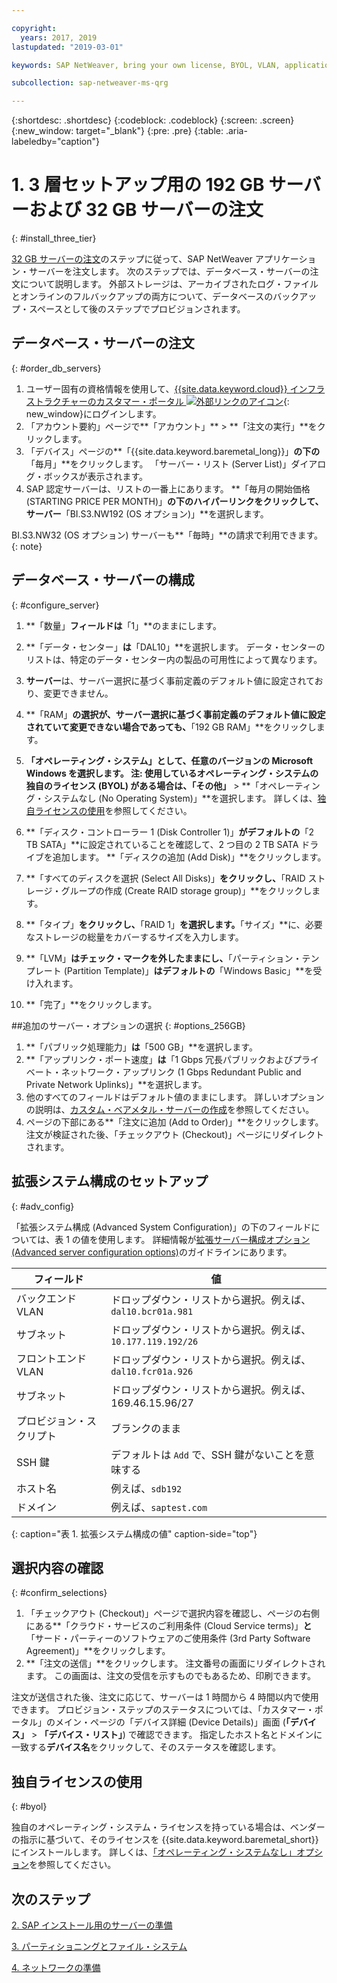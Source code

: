 ```yaml
---

copyright:
  years: 2017, 2019
lastupdated: "2019-03-01"

keywords: SAP NetWeaver, bring your own license, BYOL, VLAN, application server, database server, three-tier, SAP certified servers

subcollection: sap-netweaver-ms-qrg

---
```


{:shortdesc: .shortdesc}
{:codeblock: .codeblock}
{:screen: .screen}
{:new_window: target="_blank"}
{:pre: .pre}
{:table: .aria-labeledby="caption"}

# 1. 3 層セットアップ用の 192 GB サーバーおよび 32 GB サーバーの注文
{: #install_three_tier}

[32 GB サーバーの注文](/docs/infrastructure/sap-netweaver-ms-qrg?topic=sap-netweaver-ms-qrg-install_32GB)のステップに従って、SAP NetWeaver アプリケーション・サーバーを注文します。 次のステップでは、データベース・サーバーの注文について説明します。 外部ストレージは、アーカイブされたログ・ファイルとオンラインのフルバックアップの両方について、データベースのバックアップ・スペースとして後のステップでプロビジョンされます。

## データベース・サーバーの注文
{: #order_db_servers}

1. ユーザー固有の資格情報を使用して、[{{site.data.keyword.cloud}} インフラストラクチャーのカスタマー・ポータル ![外部リンクのアイコン](../icons/launch-glyph.svg "外部リンクのアイコン")](https://control.softlayer.com){: new_window}にログインします。
2. 「アカウント要約」ページで**「アカウント」** > **「注文の実行」**をクリックします。
3. 「デバイス」ページの**「{{site.data.keyword.baremetal_long}}」**の下の**「毎月」**をクリックします。 「サーバー・リスト (Server List)」ダイアログ・ボックスが表示されます。
4. SAP 認定サーバーは、リストの一番上にあります。 **「毎月の開始価格 (STARTING PRICE PER MONTH)」**の下のハイパーリンクをクリックして、サーバー**「BI.S3.NW192 (OS オプション)」**を選択します。

BI.S3.NW32 (OS オプション) サーバーも**「毎時」**の請求で利用できます。
{: note}

## データベース・サーバーの構成
{: #configure_server}

1. **「数量」**フィールドは**「1」**のままにします。
2. **「データ・センター」**は**「DAL10」**を選択します。 データ・センターのリストは、特定のデータ・センター内の製品の可用性によって異なります。
3. **サーバー**は、サーバー選択に基づく事前定義のデフォルト値に設定されており、変更できません。
4. **「RAM」**の選択が、サーバー選択に基づく事前定義のデフォルト値に設定されていて変更できない場合であっても、**「192 GB RAM」**をクリックします。
5. **「オペレーティング・システム」**として、任意のバージョンの Microsoft Windows を選択します。 **注**: 使用しているオペレーティング・システムの独自のライセンス (BYOL) がある場合は、**「その他」** > **「オペレーティング・システムなし (No Operating System)」**を選択します。 詳しくは、[独自ライセンスの使用](#byol)を参照してください。

6. **「ディスク・コントローラー 1 (Disk Controller 1)」**がデフォルトの**「2 TB SATA」**に設定されていることを確認して、2 つ目の 2 TB SATA ドライブを追加します。 **「ディスクの追加 (Add Disk)」**をクリックします。
7. **「すべてのディスクを選択 (Select All Disks)」**をクリックし、**「RAID ストレージ・グループの作成 (Create RAID storage group)」**をクリックします。
8. **「タイプ」**をクリックし、**「RAID 1」**を選択します。**「サイズ」**に、必要なストレージの総量をカバーするサイズを入力します。
9. **「LVM」**はチェック・マークを外したままにし、**「パーティション・テンプレート (Partition Template)」**はデフォルトの**「Windows Basic」**を受け入れます。
10. **「完了」**をクリックします。

##追加のサーバー・オプションの選択
{: #options_256GB}

1. **「パブリック処理能力」**は**「500 GB」**を選択します。
2. **「アップリンク・ポート速度」**は**「1 Gbps 冗長パブリックおよびプライベート・ネットワーク・アップリンク (1 Gbps Redundant Public and Private Network Uplinks)」**を選択します。
3. 他のすべてのフィールドはデフォルト値のままにします。 詳しいオプションの説明は、[カスタム・ベアメタル・サーバーの作成](/docs/bare-metal?topic=bare-metal-ordering-baremetal-server)を参照してください。
4. ページの下部にある**「注文に追加 (Add to Order)」**をクリックします。 注文が検証された後、「チェックアウト (Checkout)」ページにリダイレクトされます。


## 拡張システム構成のセットアップ
{: #adv_config}

「拡張システム構成 (Advanced System Configuration)」の下のフィールドについては、表 1 の値を使用します。 詳細情報が[拡張サーバー構成オプション (Advanced server configuration options)](/docs/bare-metal?topic=bare-metal-ordering-baremetal-server)のガイドラインにあります。

|              フィールド               |      値                                                           |
| -------------------------------- | -------------------------------------------------------------------- |
|バックエンド VLAN                      | ドロップダウン・リストから選択。例えば、`dal10.bcr01a.981`      |
|サブネット                            | ドロップダウン・リストから選択。例えば、`10.177.119.192/26`     |
|フロントエンド VLAN                     | ドロップダウン・リストから選択。例えば、`dal10.fcr01a.926`      |
|サブネット                            | ドロップダウン・リストから選択。例えば、169.46.15.96/27         |
|プロビジョン・スクリプト                 | ブランクのまま                                                          |
|SSH 鍵                          | デフォルトは `Add` で、SSH 鍵がないことを意味する                           |
|ホスト名                          | 例えば、`sdb192`                                                |
|ドメイン                            | 例えば、`saptest.com`                                           |
{: caption="表 1. 拡張システム構成の値" caption-side="top"}

## 選択内容の確認
{: #confirm_selections}

1. 「チェックアウト (Checkout)」ページで選択内容を確認し、ページの右側にある**「クラウド・サービスのご利用条件 (Cloud Service terms)」**と**「サード・パーティーのソフトウェアのご使用条件 (3rd Party Software Agreement)」**をクリックします。
2. **「注文の送信」**をクリックします。 注文番号の画面にリダイレクトされます。 この画面は、注文の受信を示すものでもあるため、印刷できます。

注文が送信された後、注文に応じて、サーバーは 1 時間から 4 時間以内で使用できます。 プロビジョン・ステップのステータスについては、「カスタマー・ポータル」のメイン・ページの「デバイス詳細 (Device Details)」画面 (**「デバイス」** > **「デバイス・リスト」**) で確認できます。 指定したホスト名とドメインに一致する**デバイス名**をクリックして、そのステータスを確認します。

## 独自ライセンスの使用
{: #byol}

独自のオペレーティング・システム・ライセンスを持っている場合は、ベンダーの指示に基づいて、そのライセンスを {{site.data.keyword.baremetal_short}} にインストールします。 詳しくは、[「オペレーティング・システムなし」オプション](/docs/bare-metal?topic=bare-metal-bm-no-os#bm-no-os)を参照してください。

## 次のステップ

  [2. SAP インストール用のサーバーの準備](/docs/infrastructure/sap-netweaver-ms-qrg?topic=sap-netweaver-ms-qrg-prepare_256GB)

  [3. パーティショニングとファイル・システム](/docs/infrastructure/sap-netweaver-ms-qrg?topic=sap-netweaver-ms-qrg-3-partitioning-and-file-systems)

  [4. ネットワークの準備](/docs/infrastructure/sap-netweaver-ms-qrg?topic=sap-netweaver-ms-qrg-network)
